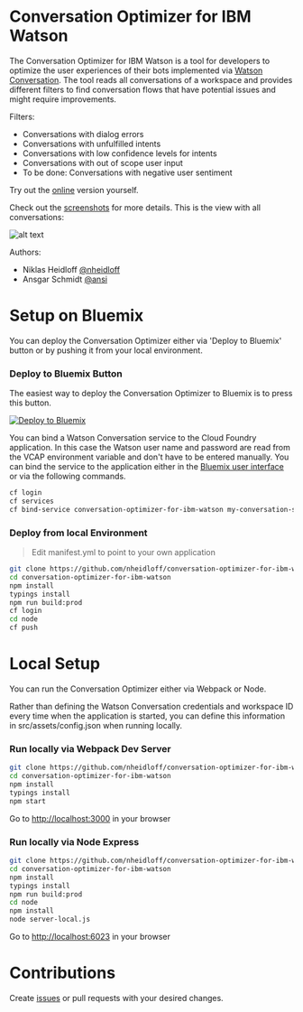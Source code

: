 # Conversation Optimizer for IBM Watson

The Conversation Optimizer for IBM Watson is a tool for developers to optimize the user experiences of their bots implemented via [Watson Conversation](https://www.ibm.com/watson/developercloud/conversation.html).
The tool reads all conversations of a workspace and provides different filters to find conversation flows that have potential issues and might require improvements.

Filters:

* Conversations with dialog errors
* Conversations with unfulfilled intents
* Conversations with low confidence levels for intents
* Conversations with out of scope user input
* To be done: Conversations with negative user sentiment

Try out the [online](https://conversation-optimizer-for-ibm-watson.mybluemix.net/) version yourself.

Check out the [screenshots](https://github.com/nheidloff/conversations-analyser-for-ibm-watson/tree/master/screenshots) for more details. This is the view with all conversations:

![alt text](https://github.com/nheidloff/conversations-analyser-for-ibm-watson/raw/master/screenshots/all.png "Conversation Optimizer for IBM Watson")

Authors: 

* Niklas Heidloff [@nheidloff](http://twitter.com/nheidloff)
* Ansgar Schmidt [@ansi](https://twitter.com/ansi)


# Setup on Bluemix

You can deploy the Conversation Optimizer either via 'Deploy to Bluemix' button or by pushing it from your local environment.


### Deploy to Bluemix Button

The easiest way to deploy the Conversation Optimizer to Bluemix is to press this button.

[![Deploy to Bluemix](https://bluemix.net/deploy/button.png)](https://bluemix.net/deploy?repository=https://github.com/nheidloff/conversation-optimizer-for-ibm-watson)

You can bind a Watson Conversation service to the Cloud Foundry application. In this case the Watson user name and password are read from the VCAP environment variable and don't have to be entered manually. You can bind the service to the application either in the [Bluemix user interface](https://console.bluemix.net/dashboard/apps) or via the following commands.

```bash
cf login
cf services
cf bind-service conversation-optimizer-for-ibm-watson my-conversation-service-name
```


### Deploy from local Environment

> Edit manifest.yml to point to your own application

```bash
git clone https://github.com/nheidloff/conversation-optimizer-for-ibm-watson.git
cd conversation-optimizer-for-ibm-watson
npm install
typings install
npm run build:prod
cf login
cd node
cf push
```


# Local Setup

You can run the Conversation Optimizer either via Webpack or Node.

Rather than defining the Watson Conversation credentials and workspace ID every time when the application is started, you can define this information in src/assets/config.json when running locally.


### Run locally via Webpack Dev Server

```bash
git clone https://github.com/nheidloff/conversation-optimizer-for-ibm-watson.git
cd conversation-optimizer-for-ibm-watson
npm install
typings install
npm start
```
Go to [http://localhost:3000](http://localhost:3000) in your browser


### Run locally via Node Express

```bash
git clone https://github.com/nheidloff/conversation-optimizer-for-ibm-watson.git
cd conversation-optimizer-for-ibm-watson
npm install
typings install
npm run build:prod
cd node
npm install
node server-local.js
```
Go to [http://localhost:6023](http://localhost:6023) in your browser


# Contributions

Create [issues](https://github.com/nheidloff/conversation-optimizer-for-ibm-watson/issues) or pull requests with your desired changes.